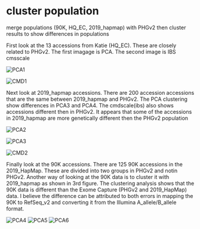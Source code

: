 # cluster population

merge populations (90K, HQ_EC, 2019_hapmap) with PHGv2 then cluster results to show differences in populations

First look at the 13 accessions from Katie (HQ_EC). These are closely related to PHGv2. The first imagage is PCA. The second image is IBS cmsscale

![PCA1](https://github.com/TriticeaeToolbox/PHGv2/blob/main/cluster-snprelate3/images/snprelate-pca-HQEC.png)

![CMD1](https://github.com/TriticeaeToolbox/PHGv2/blob/main/cluster-snprelate3/images/snprelate-cmdscale-HQEC.png)

Next look at 2019_hapmap accessions. There are 200 accession accessions that are the same between 2019_hapmap and PHGv2. The PCA clustering show differences in PCA3 and PCA4. The cmdscale(ibs) also shows accessions different then in PHGv2. It appears that some of the accessions in 2019_hapmap are more genetically different then the PHGv2 population

![PCA2](https://github.com/TriticeaeToolbox/PHGv2/blob/main/cluster-snprelate3/images/snprelate-pca-2019hapmap.png)

![PCA3](https://github.com/TriticeaeToolbox/PHGv2/blob/main/cluster-snprelate3/images/snprelate-pcapairs-2019hapmap.png)

![CMD2](https://github.com/TriticeaeToolbox/PHGv2/blob/main/cluster-snprelate3/images/snprelate-cmdscale-2019hapmap.png)

Finally look at the 90K accessions. There are 125 90K accessions in the 2019_HapMap. These are divided into two groups in PHGv2 and notin PHGv2. Another way of looking at the 90K data is to cluster it with 2019_hapmap as shown in 3rd figure. The clustering analysis shows that the 90K data is different than the Exome Capture (PHGv2 and 2019_HapMap) data. I believe the difference can be attributed to both errors in mapping the 90K to RefSeq_v2 and converting it from the Illumina A_allele/B_allele format.

![PCA4](https://github.com/TriticeaeToolbox/PHGv2/blob/main/cluster-snprelate3/images/snprelate-pca-90KinPHG.png)
![PCA5](https://github.com/TriticeaeToolbox/PHGv2/blob/main/cluster-snprelate3/images/snprelate-pca-90KnotinPHG.png)
![PCA6](https://github.com/TriticeaeToolbox/PHGv2/blob/main/cluster-snprelate3/images/snprelate-pca-90Kin2019hapmapb.png)
